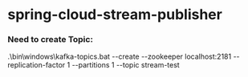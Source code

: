 # spring-cloud-stream-publisher
### Need to create Topic:
.\bin\windows\kafka-topics.bat --create --zookeeper localhost:2181 --replication-factor 1 --partitions 1 --topic stream-test